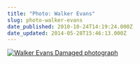 ```yaml
---
title: "Photo: Walker Evans"
slug: photo-walker-evans
date_published: 2010-10-24T14:19:24.000Z
date_updated: 2014-05-28T15:46:13.000Z
---
```


[![Walker Evans Damaged photograph](http://res.cloudinary.com/joelgoodman/image/upload/h_200,w_300/v1401313574/DSC_4413_uwq6it.jpg)](http://joelgoodman.co/wp-content/uploads/2010/10/6988.jpg)
